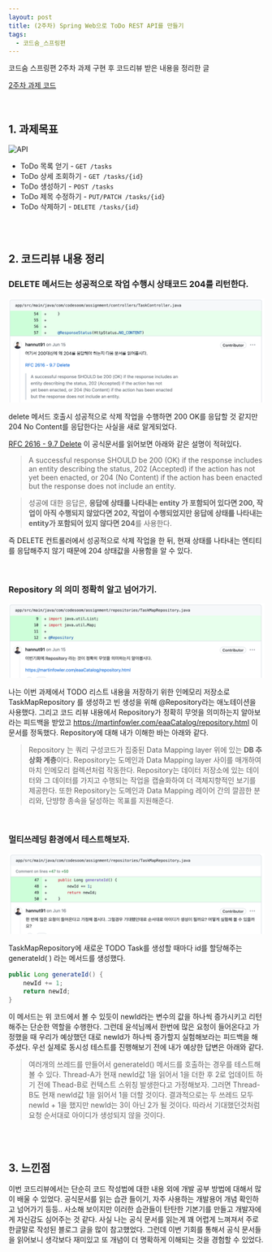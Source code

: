 ```yaml
---
layout: post
title: (2주차) Spring Web으로 ToDo REST API를 만들기
tags:
  - 코드숨_스프링편
---
```


코드숨 스프링편 2주차 과제 구현 후 코드리뷰 받은 내용을 정리한 글 

[2주차 과제 코드](https://github.com/duohui12/spring-week2-assignment-1/tree/duohui12)

<br>

## 1. 과제목표

![API](https://user-images.githubusercontent.com/14071105/104095988-3bd50b80-52dd-11eb-96df-31faee9db389.gif)

- ToDo 목록 얻기 - `GET /tasks`
- ToDo 상세 조회하기 - `GET /tasks/{id}`
- ToDo 생성하기 - `POST /tasks`
- ToDo 제목 수정하기 - `PUT/PATCH /tasks/{id}`
- ToDo 삭제하기 - `DELETE /tasks/{id}`

<br>

<br>

## 2. 코드리뷰 내용 정리

### DELETE 메서드는 성공적으로 작업 수행시 상태코드 204를 리턴한다. 

![delete-method](https://github.com/AmyJJung/blog/blob/main/images/codesoom/week2/no_content.png?raw=true)

delete 메서드 호출시 성공적으로 삭제 작업을 수행하면 200 OK를 응답할 것 같지만 204 No Content를 응답한다는 사실을 새로 알게되었다. 

[RFC 2616 - 9.7 Delete](https://tools.ietf.org/html/rfc2616#section-9.7) 이 공식문서를 읽어보면 아래와 같은 설명이 적혀있다.

> A successful response SHOULD be 200 (OK) if the response includes an
> entity describing the status, 202 (Accepted) if the action has not
> yet been enacted, or 204 (No Content) if the action has been enacted
> but the response does not include an entity.

> 성공에 대한 응답은, **응답에 상태를 나타내는 entity 가 포함되어 있다면 200, 작업이 아직 수행되지 않았다면 202, 작업이 수행되었지만 응답에 상태를 나타내는 entity가 포함되어 있지 않다면 204**를 사용한다.

즉 DELETE 컨트롤러에서 성공적으로 삭제 작업을 한 뒤, 현재 상태를 나타내는 엔티티를 응답해주지 않기 때문에 204 상태값을 사용함을 알 수 있다. 

<br>

### Repository 의 의미 정확히 알고 넘어가기.

![repository](https://github.com/AmyJJung/blog/blob/main/images/codesoom/week2/repository.png?raw=true)

나는 이번 과제에서 TODO 리스트 내용을 저장하기 위한 인메모리 저장소로 TaskMapRepository 를 생성하고 빈 생성을 위해 @Repository라는 애노테이션을 사용했다.  그리고 코드 리뷰 내용에서 Repository가 정확히 무엇을 의미하는지 알아보라는 피드백을 받았고 https://martinfowler.com/eaaCatalog/repository.html 이 문서를 정독했다. Repository에 대해 내가 이해한 바는 아래와 같다.

> Repository 는 쿼리 구성코드가 집중된 Data Mapping layer 위에 있는 <b>DB 추상화 계층</b>이다. Repository는 도메인과 Data Mapping layer 사이를 매개하여 마치 인메모리 컬렉션처럼 작동한다. Repository는 데이터 저장소에 있는 데이터와 그 데이터를 가지고 수행되는 작업을 캡슐화하여 더 객체지향적인 보기를 제공한다. 또한 Repository는 도메인과 Data Mapping 레이어 간의 깔끔한 분리와, 단뱡향 종속을 달성하는 목표를 지원해준다. 

<br>

### 멀티쓰레딩 환경에서 테스트해보자.

![multi-thread-test](https://github.com/AmyJJung/blog/blob/main/images/codesoom/week2/multi-thread.png?raw=true)

TaskMapRepository에 새로운 TODO Task를 생성할 때마다 id를 할당해주는 generateId( ) 라는 메서드를 생성했다. 

```java
public Long generateId() {
    newId += 1;
    return newId;
}
```

이 메서드는 위 코드에서 볼 수 있듯이 newId라는 변수의 값을 하나씩 증가시키고 리턴해주는 단순한 역할을 수행한다. 그런데 윤석님께서 한번에 많은 요청이 들어온다고 가정했을 때 우리가 예상했던 대로 newId가 하나씩 증가할지 실험해보라는 피드백을 해주셨다. 우선 실제로 동시성 테스트를 진행해보기 전에 내가 예상한 답변은 아래와 같다. 

> 여러개의 쓰레드를 만들어서 generateId() 메서드를 호출하는 경우를 테스트해볼 수 있다. 
> Thread-A가 현재 newId값 1을 읽어서 1을 더한 후 2로 업데이트 하기 전에 Thead-B로 컨텍스트 스위칭 발생한다고 가정해보자. 그러면 Thread-B도 현재 newId값 1을 읽어서 1을 더할 것이다. 결과적으로는 두 쓰레드 모두 newId + 1을 했지만 newId는 3이 아닌 2가 될 것이다. 따라서 기대했던것처럼 요청 순서대로 아이디가 생성되지 않을 것이다. 

<br>

<br>

## 3. 느낀점

이번 코드리뷰에서는 단순히 코드 작성법에 대한 내용 외에 개발 공부 방법에 대해서 많이 배울 수 있었다. 공식문서를 읽는 습관 들이기, 자주 사용하는 개발용어 개념 확인하고 넘어가기 등등.. 사소해 보이지만 이러한 습관들이 탄탄한 기본기를 만들고 개발자에게 자신감도 심어주는 것 같다. 사실 나는 공식 문서를 읽는게 꽤 어렵게 느껴져서 주로 한글말로 작성된 블로그 글을 많이 참고했었다. 그런데 이번 기회를 통해서 공식 문서들을 읽어보니 생각보다 재미있고 또 개념이 더 명확하게 이해되는 것을 경험할 수 있었다.

<br>

